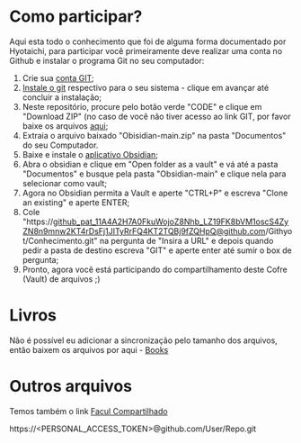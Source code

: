 # Como participar?

Aqui esta todo o conhecimento que foi de alguma forma documentado por Hyotaichi, para participar você primeiramente deve realizar uma conta no Github e instalar o programa Git no seu computador:
1. Crie sua [conta GIT](https://github.com/signup);
2. [Instale o git](https://git-scm.com/downloads) respectivo para o seu sistema - clique em avançar até concluir a instalação;
3. Neste repositório, procure pelo botão verde "CODE" e clique em "Download ZIP" (no caso de você não tiver acesso ao link GIT, por favor baixe os arquivos [aqui](https://1drv.ms/f/s!AghuwEmh0ZSyhZU2rd-Qilg0r-1r1g?e=DagwTI);
4. Extraia o arquivo baixado "Obisidian-main.zip" na pasta "Documentos" do seu Computador.
6. Baixe e instale o [ aplicativo Obsidian](https://obsidian.md/download);
7. Abra o obsidian e clique em "Open folder as a vault" e vá até a pasta "Documentos" e busque pela pasta "Obsidian-main" e clique nela para selecionar como vault;
8. Agora no Obsidian permita a Vault e aperte "CTRL+P" e escreva "Clone an existing" e aperte ENTER;
9. Cole "https://[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@github.com](mailto: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@github.com)/Githyot/Conhecimento.git" na pergunta de "Insira a URL" e depois quando pedir a pasta de destino escreva "GIT" e aperte enter até sumir o box de pergunta;
10. Pronto, agora você está participando do compartilhamento deste Cofre (Vault) de arquivos ;)
# Livros
Não é possível eu adicionar a sincronização pelo tamanho dos arquivos, então baixem os arquivos por aqui - [Books](https://1drv.ms/f/s!AghuwEmh0ZSyhMoiQJhvSex379ITdg?e=HJLpIY)
# Outros arquivos
Temos também o link [Facul Compartilhado](https://1drv.ms/f/s!Ag3yfrOVl8CXgZhoPpxlbvjVJxTlKw?e=XjtP2u)

https://<PERSONAL_ACCESS_TOKEN>@github.com/User/Repo.git
